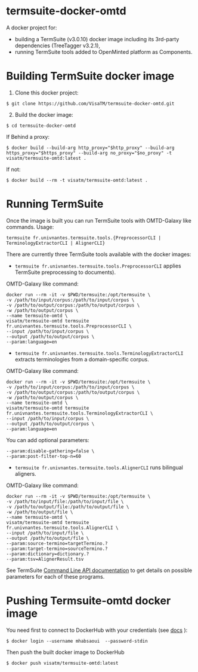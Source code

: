 # termsuite-docker-omtd


A docker project for:
 - building a TermSuite (v3.0.10) docker image including its 3rd-party dependencies (TreeTagger v3.2.1),
 - running TermSuite tools added to OpenMinted platform as Components.

# Building TermSuite docker image

1. Clone this docker project:

```
$ git clone https://github.com/VisaTM/termsuite-docker-omtd.git
```

2. Build the docker image:

```
$ cd termsuite-docker-omtd
```
If Behind a proxy:
```
$ docker build --build-arg http_proxy="$http_proxy" --build-arg https_proxy="$https_proxy" --build-arg no_proxy="$no_proxy" -t visatm/termsuite-omtd:latest .
```
If not:
```
$ docker build --rm -t visatm/termsuite-omtd:latest .
```

# Running TermSuite

Once the image is built you can run TermSuite tools with OMTD-Galaxy like commands. Usage:

```
termsuite fr.univnantes.termsuite.tools.{PreprocessorCLI | TerminologyExtractorCLI | AlignerCLI}
```


There are currently three TermSuite tools available with the docker images:


 - `termsuite fr.univnantes.termsuite.tools.PreprocessorCLI` applies TermSuite preprocessing to documents).

OMTD-Galaxy like command:

```
docker run --rm -it -v $PWD/termsuite:/opt/termsuite \
-v /path/to/input/corpus:/path/to/input/corpus \
-v /path/to/output/corpus:/path/to/output/corpus \
-w /path/to/output/corpus \
--name termsuite-omtd \
visatm/termsuite-omtd termsuite fr.univnantes.termsuite.tools.PreprocessorCLI \
--input /path/to/input/corpus \
--output /path/to/output/corpus \
--param:language=en
```

 - `termsuite fr.univnantes.termsuite.tools.TerminologyExtractorCLI` extracts terminologies from a domain-specific corpus.

OMTD-Galaxy like command:

```
docker run --rm -it -v $PWD/termsuite:/opt/termsuite \
-v /path/to/input/corpus:/path/to/input/corpus \
-v /path/to/output/corpus:/path/to/output/corpus \
-w /path/to/output/corpus \
--name termsuite-omtd \
visatm/termsuite-omtd termsuite fr.univnantes.termsuite.tools.TerminologyExtractorCLI \
--input /path/to/input/corpus \
--output /path/to/output/corpus \
--param:language=en
```

You can add optional parameters:
```
--param:disable-gathering=false \
--param:post-filter-top-n=60
```

 - `termsuite fr.univnantes.termsuite.tools.AlignerCLI` runs bilingual aligners.

OMTD-Galaxy like command:

```
docker run --rm -it -v $PWD/termsuite:/opt/termsuite \
-v /path/to/input/file:/path/to/input/file \
-v /path/to/output/file:/path/to/output/file \
-w /path/to/output/file \
--name termsuite-omtd \
visatm/termsuite-omtd termsuite fr.univnantes.termsuite.tools.AlignerCLI \
--input /path/to/input/file \
--output /path/to/output/file \
--param:source-termino=targetTermino.?
--param:target-termino=sourceTermino.?
--param:dictionary=dictionary.?
--param:tsv=AlignerResult.tsv
```

See TermSuite [Command Line API documentation](https://termsuite.github.io/documentation/command-line-api/) to get details on possible parameters for each of these programs.


# Pushing Termsuite-omtd docker image

You need first to connect to DockerHub with your credentials (see [docs](https://docs.docker.com/engine/reference/commandline/login/) ):
```
$ docker login --username mhabsaoui  --password-stdin
```

Then push the built docker image to DockerHub
```
$ docker push visatm/termsuite-omtd:latest
```
